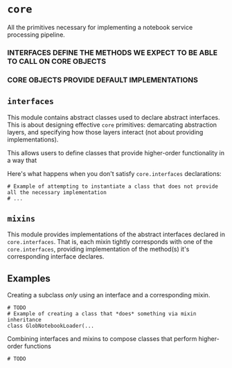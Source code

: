 # `core`

All the primitives necessary for implementing a notebook service processing pipeline.

### INTERFACES DEFINE THE METHODS WE EXPECT TO BE ABLE TO CALL ON CORE OBJECTS

### CORE OBJECTS PROVIDE DEFAULT IMPLEMENTATIONS

## `interfaces`

This module contains abstract classes used to declare abstract interfaces. 
This is about designing effective `core` primitives: demarcating abstraction layers, 
and specifying how those layers interact (not about providing implementations).

This allows users to define classes that provide higher-order functionality in a way
that  

Here's what happens when you don't satisfy `core.interfaces` declarations: 

```$xslt
# Example of attempting to instantiate a class that does not provide all the necessary implementation
# ...
```

## `mixins`

This module provides implementations of the abstract interfaces declared in `core.interfaces`. That is, each mixin
tightly corresponds with one of the `core.interfaces`, providing implementation of the method(s) it's corresponding 
interface declares.

## Examples

Creating a subclass *only* using an interface and a corresponding mixin.

```$xslt
# TODO
# Example of creating a class that *does* something via mixin inheritance
class GlobNotebookLoader(...
```

Combining interfaces and mixins to compose classes that perform higher-order functions

```$xslt
# TODO
```

